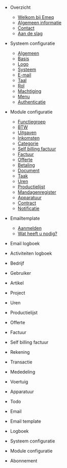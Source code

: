 - Overzicht

  - [Welkom bij Emeq](README.md)
  - [Algemeen informatie](overview/algemeen-informatie.md)
  - [Contact](overview/contact.md)
  - [Aan de slag](overview/aandeslag.md)
  

- Systeem configuratie

  - [Algemeen](configuration-system/algemeen)
  - [Basis](configuration-system/basis)
  - [Logo](configuration-system/logo)
  - [Systeem](configuration-system/systeem)
  - [E-mail](configuration-system/email)
  - [Taal](configuration-system/taal)
  - [Rol](configuration-system/rol)
  - [Machtiging](configuration-system/machtiging)
  - [Menu](configuration-system/menu)
  - [Authenticatie](configuration-system/authenticatie)

- Module configuratie

  - [Functiegroep](configuration-module/functiegroep.md)
  - [BTW](configuration-module/btw.md)
  - [Uitgaven](configuration-module/uitgaven.md)
  - [Inkomsten](configuration-module/inkomsten.md)
  - [Categorie](configuration-module/categorie.md)
  - [Self billing factuur](configuration-module/selfbilling.md)
  - [Factuur](configuration-module/factuur.md)
  - [Offerte](configuration-module/offerte.md)
  - [Betaling](configuration-module/betaling.md)
  - [Document](configuration-module/document.md)
  - [Taak](configuration-module/taak.md)
  - [Uren](configuration-module/uren.md)
  - [Productielijst](configuration-module/productielijst.md)
  - [Mandagenregister](configuration-module/mandagenregister.md)
  - [Apparatuur](configuration-module/apparatuur.md)
  - [Contract](configuration-module/contract.md)
  - [Notificatie](configuration-module/notificatie.md)

- Emailtemplate

  - [Aanmelden](subscription/join_emeq.md)
  - [Wat heeft u nodig?](subscription/requirements.md) 

- Email logboek
- Activiteiten logboek

- Bedrijf
- Gebruiker
- Artikel
- Project
- Uren
- Productielijst
- Offerte
- Factuur
- Self billing factuur
- Rekening
- Transactie
- Mededeling
- Voertuig
- Apparatuur
- Todo
- Email
- Email template
- Logboek
- Systeem configuratie
- Module configuratie
- Abonnement
